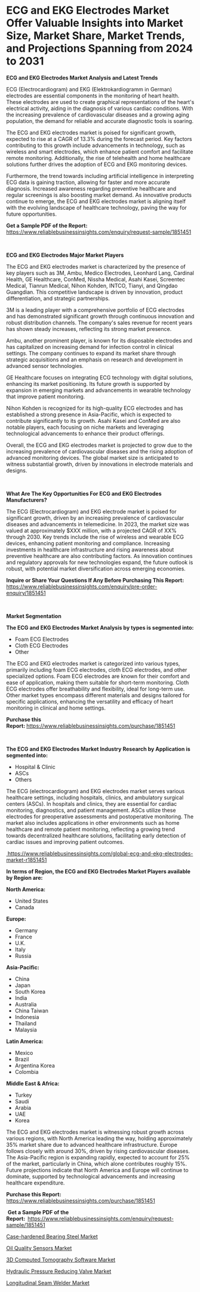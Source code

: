 <p><h1>ECG and EKG Electrodes Market Offer Valuable Insights into Market Size, Market Share, Market Trends, and Projections Spanning from 2024 to 2031</h1></p><p><strong>ECG and EKG Electrodes Market Analysis and Latest Trends</strong></p>
<p><p>ECG (Electrocardiogram) and EKG (Elektrokardiogramm in German) electrodes are essential components in the monitoring of heart health. These electrodes are used to create graphical representations of the heart's electrical activity, aiding in the diagnosis of various cardiac conditions. With the increasing prevalence of cardiovascular diseases and a growing aging population, the demand for reliable and accurate diagnostic tools is soaring. </p><p>The ECG and EKG electrodes market is poised for significant growth, expected to rise at a CAGR of 13.3% during the forecast period. Key factors contributing to this growth include advancements in technology, such as wireless and smart electrodes, which enhance patient comfort and facilitate remote monitoring. Additionally, the rise of telehealth and home healthcare solutions further drives the adoption of ECG and EKG monitoring devices.</p><p>Furthermore, the trend towards including artificial intelligence in interpreting ECG data is gaining traction, allowing for faster and more accurate diagnosis. Increased awareness regarding preventive healthcare and regular screenings is also boosting market demand. As innovative products continue to emerge, the ECG and EKG electrodes market is aligning itself with the evolving landscape of healthcare technology, paving the way for future opportunities.</p></p>
<p><strong>Get a Sample PDF of the Report:&nbsp;</strong> <a href="https://www.reliablebusinessinsights.com/enquiry/request-sample/1851451?utm_campaign=75&utm_medium=2&utm_source=Github&utm_content=ia&utm_term=19102024&utm_id=ecg-and-ekg-electrodes">https://www.reliablebusinessinsights.com/enquiry/request-sample/1851451</a></p>
<p>&nbsp;</p>
<p><strong>ECG and EKG Electrodes Major Market Players</strong></p>
<p><p>The ECG and EKG electrodes market is characterized by the presence of key players such as 3M, Ambu, Medico Electrodes, Leonhard Lang, Cardinal Health, GE Healthcare, ConMed, Nissha Medical, Asahi Kasei, Screentec Medical, Tianrun Medical, Nihon Kohden, INTCO, Tianyi, and Qingdao Guangdian. This competitive landscape is driven by innovation, product differentiation, and strategic partnerships.</p><p>3M is a leading player with a comprehensive portfolio of ECG electrodes and has demonstrated significant growth through continuous innovation and robust distribution channels. The company's sales revenue for recent years has shown steady increases, reflecting its strong market presence. </p><p>Ambu, another prominent player, is known for its disposable electrodes and has capitalized on increasing demand for infection control in clinical settings. The company continues to expand its market share through strategic acquisitions and an emphasis on research and development in advanced sensor technologies.</p><p>GE Healthcare focuses on integrating ECG technology with digital solutions, enhancing its market positioning. Its future growth is supported by expansion in emerging markets and advancements in wearable technology that improve patient monitoring. </p><p>Nihon Kohden is recognized for its high-quality ECG electrodes and has established a strong presence in Asia-Pacific, which is expected to contribute significantly to its growth. Asahi Kasei and ConMed are also notable players, each focusing on niche markets and leveraging technological advancements to enhance their product offerings.</p><p>Overall, the ECG and EKG electrodes market is projected to grow due to the increasing prevalence of cardiovascular diseases and the rising adoption of advanced monitoring devices. The global market size is anticipated to witness substantial growth, driven by innovations in electrode materials and designs.</p></p>
<p>&nbsp;</p>
<p><strong>What Are The Key Opportunities For ECG and EKG Electrodes Manufacturers?</strong></p>
<p><p>The ECG (Electrocardiogram) and EKG electrode market is poised for significant growth, driven by an increasing prevalence of cardiovascular diseases and advancements in telemedicine. In 2023, the market size was valued at approximately $XXX million, with a projected CAGR of XX% through 2030. Key trends include the rise of wireless and wearable ECG devices, enhancing patient monitoring and compliance. Increasing investments in healthcare infrastructure and rising awareness about preventive healthcare are also contributing factors. As innovation continues and regulatory approvals for new technologies expand, the future outlook is robust, with potential market diversification across emerging economies.</p></p>
<p><strong>Inquire or Share Your Questions If Any Before Purchasing This Report:</strong> <a href="https://www.reliablebusinessinsights.com/enquiry/pre-order-enquiry/1851451?utm_campaign=75&utm_medium=2&utm_source=Github&utm_content=ia&utm_term=19102024&utm_id=ecg-and-ekg-electrodes">https://www.reliablebusinessinsights.com/enquiry/pre-order-enquiry/1851451</a></p>
<p>&nbsp;</p>
<p><strong>Market Segmentation</strong></p>
<p><strong>The ECG and EKG Electrodes Market Analysis by types is segmented into:</strong></p>
<p><ul><li>Foam ECG Electrodes</li><li>Cloth ECG Electrodes</li><li>Other</li></ul></p>
<p><p>The ECG and EKG electrodes market is categorized into various types, primarily including foam ECG electrodes, cloth ECG electrodes, and other specialized options. Foam ECG electrodes are known for their comfort and ease of application, making them suitable for short-term monitoring. Cloth ECG electrodes offer breathability and flexibility, ideal for long-term use. Other market types encompass different materials and designs tailored for specific applications, enhancing the versatility and efficacy of heart monitoring in clinical and home settings.</p></p>
<p><strong>Purchase this Report:&nbsp;</strong><a href="https://www.reliablebusinessinsights.com/purchase/1851451?utm_campaign=75&utm_medium=2&utm_source=Github&utm_content=ia&utm_term=19102024&utm_id=ecg-and-ekg-electrodes">https://www.reliablebusinessinsights.com/purchase/1851451</a></p>
<p>&nbsp;</p>
<p><strong>The ECG and EKG Electrodes Market Industry Research by Application is segmented into:</strong></p>
<p><ul><li>Hospital & Clinic</li><li>ASCs</li><li>Others</li></ul></p>
<p><p>The ECG (electrocardiogram) and EKG electrodes market serves various healthcare settings, including hospitals, clinics, and ambulatory surgical centers (ASCs). In hospitals and clinics, they are essential for cardiac monitoring, diagnostics, and patient management. ASCs utilize these electrodes for preoperative assessments and postoperative monitoring. The market also includes applications in other environments such as home healthcare and remote patient monitoring, reflecting a growing trend towards decentralized healthcare solutions, facilitating early detection of cardiac issues and improving patient outcomes.</p></p>
<p><a href="https://www.reliablebusinessinsights.com/global-ecg-and-ekg-electrodes-market-r1851451?utm_campaign=75&utm_medium=2&utm_source=Github&utm_content=ia&utm_term=19102024&utm_id=ecg-and-ekg-electrodes">&nbsp;https://www.reliablebusinessinsights.com/global-ecg-and-ekg-electrodes-market-r1851451</a></p>
<p><strong>In terms of Region, the ECG and EKG Electrodes Market Players available by Region are:</strong></p>
<p>
    <p> <strong> North America: </strong>
        <ul>
            <li>United States</li>
            <li>Canada</li>
        </ul>
        </p> 
    <p> <strong> Europe: </strong>
        <ul>
            <li>Germany</li>
            <li>France</li>
            <li>U.K.</li>
            <li>Italy</li>
            <li>Russia</li>
        </ul>
        </p> 
    <p> <strong> Asia-Pacific: </strong>
        <ul>
            <li>China</li>
            <li>Japan</li>
            <li>South Korea</li>
            <li>India</li>
            <li>Australia</li>
            <li>China Taiwan</li>
            <li>Indonesia</li>
            <li>Thailand</li>
            <li>Malaysia</li>
        </ul>
        </p> 
    <p> <strong> Latin America: </strong>
        <ul>
            <li>Mexico</li>
            <li>Brazil</li>
            <li>Argentina Korea</li>
            <li>Colombia</li>
        </ul>
        </p> 
    <p> <strong> Middle East & Africa: </strong>
        <ul>
            <li>Turkey</li>
            <li>Saudi</li>
            <li>Arabia</li>
            <li>UAE</li>
            <li>Korea</li>
        </ul>
    </p>
    </p>
<p><p>The ECG and EKG electrodes market is witnessing robust growth across various regions, with North America leading the way, holding approximately 35% market share due to advanced healthcare infrastructure. Europe follows closely with around 30%, driven by rising cardiovascular diseases. The Asia-Pacific region is expanding rapidly, expected to account for 25% of the market, particularly in China, which alone contributes roughly 15%. Future projections indicate that North America and Europe will continue to dominate, supported by technological advancements and increasing healthcare expenditure.</p></p>
<p><strong>Purchase this Report: </strong><a href="https://www.reliablebusinessinsights.com/purchase/1851451?utm_campaign=75&utm_medium=2&utm_source=Github&utm_content=ia&utm_term=19102024&utm_id=ecg-and-ekg-electrodes">https://www.reliablebusinessinsights.com/purchase/1851451</a></p>
<p>&nbsp;<strong>Get a Sample PDF of the Report:&nbsp;&nbsp;</strong><a href="https://www.reliablebusinessinsights.com/enquiry/request-sample/1851451?utm_campaign=75&utm_medium=2&utm_source=Github&utm_content=ia&utm_term=19102024&utm_id=ecg-and-ekg-electrodes">https://www.reliablebusinessinsights.com/enquiry/request-sample/1851451</a></p>
<p><strong></strong></p>
<p><p><a href="https://github.com/LoretaDushku585/Market-Research-Report-List-1/blob/main/case-hardened-bearing-steel-market.md?utm_campaign=75&utm_medium=2&utm_source=Github&utm_content=ia&utm_term=19102024&utm_id=ecg-and-ekg-electrodes">Case-hardened Bearing Steel Market</a></p><p><a href="https://www.linkedin.com/pulse/oil-quality-sensors-market-size-growth-trends-statistics-yr6re?utm_campaign=75&utm_medium=2&utm_source=Github&utm_content=ia&utm_term=19102024&utm_id=ecg-and-ekg-electrodes">Oil Quality Sensors Market</a></p><p><a href="https://github.com/OrlandoHBarks/Market-Research-Report-List-1/blob/main/3d-computed-tomography-software-market.md?utm_campaign=75&utm_medium=2&utm_source=Github&utm_content=ia&utm_term=19102024&utm_id=ecg-and-ekg-electrodes">3D Computed Tomography Software Market</a></p><p><a href="https://issuu.com/reportprime-2/docs/hydraulic-pressure-reducing-valve-m_6a7db7c1dc0887?utm_campaign=75&utm_medium=2&utm_source=Github&utm_content=ia&utm_term=19102024&utm_id=ecg-and-ekg-electrodes">Hydraulic Pressure Reducing Valve Market</a></p><p><a href="https://issuu.com/reportprime-2/docs/longitudinal-seam-welder-market-siz_bb5f7e38061802?utm_campaign=75&utm_medium=2&utm_source=Github&utm_content=ia&utm_term=19102024&utm_id=ecg-and-ekg-electrodes">Longitudinal Seam Welder Market</a></p></p>